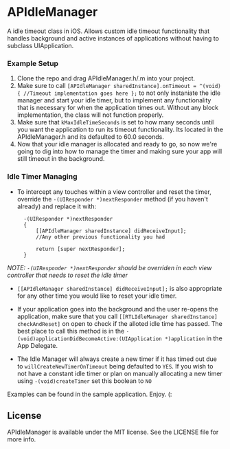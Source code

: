 # APIdleManager

A idle timeout class in iOS. Allows custom idle timeout functionality that handles background and active instances of applications without having to subclass UIApplication.

### Example Setup

1. Clone the repo and drag APIdleManager.h/.m into your project.
2. Make sure to call `[APIdleManager sharedInstance].onTimeout = ^(void){ //Timeout implementation goes here };` to not only instaniate the idle manager and start your idle timer, but to implement any functionality that is necessary for when the application times out. Without any block implementation, the class will not function properly.
3. Make sure that `kMaxIdleTimeSeconds` is set to how many seconds until you want the application to run its timeout functionality. Its located in the APIdleManager.h and its defaulted to 60.0 seconds.
4. Now that your idle manager is allocated and ready to go, so now we're going to dig into how to manage the timer and making sure your app will still timeout in the background.

### Idle Timer Managing

- To intercept any touches within a view controller and reset the timer, override the `-(UIResponder *)nextResponder` method (if you haven't already) and replace it with:

		-(UIResponder *)nextResponder
		{
    		[[APIdleManager sharedInstance] didReceiveInput];
    		//Any other previous functionality you had
    
    		return [super nextResponder];
		}
		
_NOTE: `-(UIResponder *)nextResponder` should be overriden in each view controller that needs to reset the idle timer_

- `[[APIdleManager sharedInstance] didReceiveInput];` is also appropriate for any other time you would like to reset your idle timer.

- If your application goes into the background and the user re-opens the application, make sure that you call `[[RTLIdleManager sharedInstance] checkAndReset]` on open to check if the alloted idle time has passed. The best place to call this method is in the `- (void)applicationDidBecomeActive:(UIApplication *)application` in the App Delegate.

- The Idle Manager will always create a new timer if it has timed out due to `willCreateNewTimerOnTimeout` being defaulted to `YES`. If you wish to not have a constant idle timer or plan on manually allocating a new timer using `-(void)createTimer` set this boolean to `NO`

Examples can be found in the sample application. Enjoy. (:

## License

APIdleManager is available under the MIT license. See the LICENSE file for more info.

